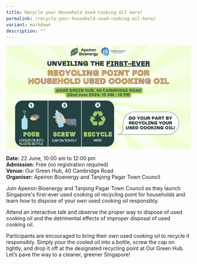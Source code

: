 ```yaml
---
title: Recycle your Household Used Cooking Oil here!
permalink: /recycle-your-household-used-cooking-oil-here/
variant: markdown
description: ""
---
```

![](/images/Events/hero_image__apeiron_bioenergy_and_tptc.png)

**Date:**  22 June, 10:00 am to 12:00 pm<br>
**Admission:** Free (no registration required)<br>
**Venue:** Our Green Hub, 40 Cambridge Road<br>
**Organiser:** Apeiron Bioenergy and Tanjong Pagar Town Council

Join Apeiron Bioenergy and Tanjong Pagar Town Council as they launch Singapore's first-ever used cooking oil recycling point for households and learn how to dispose of your own used cooking oil responsibly.&nbsp;

Attend an interactive talk and observe the proper way to dispose of used cooking oil and the detrimental effects of improper disposal of used cooking oil.

Participants are encouraged to bring their own used cooking oil to recycle it responsibly. Simply pour the cooled oil into a bottle, screw the cap on tightly, and drop it off at the designated recycling point at Our Green Hub. Let’s pave the way to a cleaner, greener Singapore!